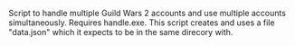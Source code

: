 Script to handle multiple Guild Wars 2 accounts and use multiple 
accounts simultaneously. Requires handle.exe.
This script creates and uses a file "data.json" which it expects to be 
in the same direcory with.
